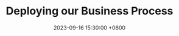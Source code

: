 ---
title: Deploying our Business Process
categories: [Projects,  jBPM-qBPM]
date: 2023-09-16 15:30:00 +0800
---